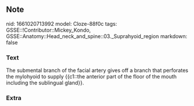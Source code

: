 ## Note
nid: 1661020713992
model: Cloze-88f0c
tags: GSSE::!Contributor::Mickey_Kondo, GSSE::Anatomy::Head_neck_and_spine::03._Suprahyoid_region
markdown: false

### Text
The submental branch of the facial artery gives off a branch that perforates the mylohyoid to supply {{c1::the anterior part of the floor of the mouth including the sublingual gland}}.

### Extra

